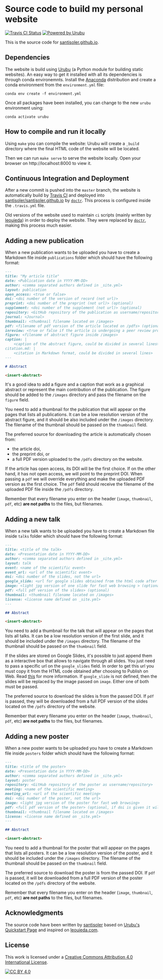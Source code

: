 # Source code to build my personal website

[![Travis CI Status](https://travis-ci.com/santisoler/website.svg?branch=master)](https://travis-ci.com/santisoler/website)
[![Powered by Urubu](https://img.shields.io/badge/powered_by-urubu-blue.svg)](http://urubu.jandecaluwe.com/)

This is the source code for
[santisoler.github.io](https://santisoler.github.io).


## Dependencies

The website is build using [Urubu](http://urubu.jandecaluwe.com/) (a Python module for
building static websites).
An easy way to get it installed with all its dependencies is through conda environemnts.
Install the [Anaconda](https://www.anaconda.com/) distribution and create a conda
environment from the `environment.yml` file:

```
conda env create -f environment.yml
```

Once all packages have been installed, you can change to the new `urubu` environment
using:

```
conda activate urubu
```


## How to compile and run it locally

Using `make` you can compile the website: Urubu will create a `_build` directory where
the final HTML code of the website will be located.

Then we can run `make serve` to serve the website locally. Open your browser on
http://localhost:8000 to view it.


## Continuous Integration and Deployment

After a new commit is pushed into the `master` branch, the website is automatically
build by [Travis CI](https://travis-ci.org) and deployed into
[santisoler/santisoler.github.io](https://www.github.com/santisoler/santisoler.github.io) by [`doctr`](https://drdoctr.github.io).
This process is configured inside the `.travis.yml` file.

Old versions of the website used to maintain `ci` scripts (mainly written by
[leouieda](https://www.leouieda.com)) in order to deploy the website. They were replaced
by [`doctr`](https://drdoctr.github.io), making this process much easier.

## Adding a new publication

When a new publication wants to be uploaded you have to create a Markdown file inside
`publications` folder which should have the following format:

```markdown
---
title: "My article title"
date: <Publication date in YYYY-MM-DD>
author: <comma separated authors defined in _site.yml>
layout: publication
open_access: <true or false>
doi: <doi number of the version of record (not url)>
preprint: <doi number of the preprint (not url)> (optional)
supplement: <doi number of the supplement (not url)> (optional)
repository: <GitHub repository of the publication as username/repository>
journal: <Journal>
thumbnail: <thumbnail filename located on /images>
pdf: <filename of pdf version of the article located on /pdfs> (optional)
inreview: <true or false if the article is undergoing a peer review process>
figure: <filename of abstract figure inside /images>
caption: |
    <caption of the abstract figure, could be divided in several lines>
citation.md: |
    <citation in Markdown format, could be divided in several lines>
---

# Abstract

<insert-abstract>
```

It's a good idea to add a figure and a caption that work as a graphical abstract or
represent the main contribution of the publication. The figure should be added to the
`/images` directory and pass the filename on the `figure` field.

You need to add a thumbnail for the publication that will appear on the pages that lists
all publications. It can be a low resolution version of the abstract figure, and it
should be also included under the `/images` directory. The filename of the thumbnail
should be passed on the `thumbnail` field.

The preferred source for downloading the article is automatically chosen from:
- the article doi,
- the preprint doi, or
- a full PDF version uploaded to the `/pdfs` directory on the website.

If the article has open access, its DOI will be the first choice.
If on the other hand, it has not open access, we will point to the preprint DOI.
When passing a `pdf` we will override everything and make the uploaded PDF version as
the first choice. The `pdf` field should receive the filename of the uploaded PDF file
inside the `/pdfs` directory.

Remember that every filename you enter on the header (`image`, `thumbnail`, `pdf`, etc)
**are not paths** to the files, but filenames.


## Adding a new talk

When a new talk wants to be uploaded you have to create a Markdown file inside
`talks` folder which should have the following format:

```markdown
---
title: <title of the talk>
date: <Presentation date in YYYY-MM-DD>
author: <comma separated authors defined in _site.yml>
layout: talk
event: <name of the scientific event>
event_url: <url of the scientific event>
doi: <doi number of the slides, not the url>
google_slide: <url for google slides obtained from the html code after Publish on Web> (optional)
image: <light jpg version of one slide for fast web browsing > (optional, used only if google_slide is not passed)
pdf: <full pdf version of the slides> (optional)
thumbnail: <thumbnail filename located on /images>
license: <license name defined on _site.yml>
---

## Abstract

<insert-abstract>
```

You need to add a thumbnail for the talk that will appear on the pages that lists all
talks. It can be a low resolution version of the first slide, and it should be
included under the `/images` directory. The filename of the thumbnail should be passed
on the `thumbnail` field.

If the slides are stored on Google Slides, it's possible to just append them as
a interactive box that allows to navigate through all slides. You just need to pass
a specific url on the `google_slides` field. In order to get this url you must copy it
from the HTML code obtained after choosing to Publish on Web. Read
[this](https://support.google.com/docs/answer/183965?hl=en) for more information.
If `google_slide` is not defined, then the slides will be replaced by the image passed
on `image`. Either one of both must be passed.

The preferred source to download the slides is from the passed DOI.
If `pdf` is passed, they will be downloaded from a full PDF version of the slides
located on the `/pdfs` directory of the website.

Remember that every filename you enter on the header (`image`, `thumbnail`, `pdf`, etc)
**are not paths** to the files, but filenames.


## Adding a new poster

When a new poster wants to be uploaded you have to create a Markdown file inside
`posters` folder which should have the following format:

```markdown
---
title: <title of the poster>
date: <Presentation date in YYYY-MM-DD>
author: <comma separated authors defined in _site.yml>
layout: poster
repository: <GitHub repository of the poster as username/repository>
meeting: <name of the scientific meeting>
meeting_url: <url of the scientific meeting>
doi: <doi number of the poster, not the url>
image: <light jpg version of the poster for fast web browsing>
pdf: <full pdf version of the poster> (optional, if doi is given it will be downloaded from it)
thumbnail: <thumbnail filename located on /images>
license: <license name defined on _site.yml>
---

## Abstract

<insert-abstract>
```

You need to add a thumbnail for the poster that will appear on the pages that lists all
posters. It can be a low resolution version of the poster, and it should be
included under the `/images` directory. The filename of the thumbnail should be passed
on the `thumbnail` field.

The preferred source to download the poster is from the passed DOI.
If `pdf` is passed, it will be downloaded from a full PDF version of the poster located
on the `/pdfs` directory of the website.

Remember that every filename you enter on the header (`image`, `thumbnail`, `pdf`, etc)
**are not paths** to the files, but filenames.


## Acknowledgments

The source code have been written by [santisoler](https://santisoler.github.io) based on
[Urubu's Quickstart Page](https://github.com/jandecaluwe/urubu-quickstart/) and inspired
on [leouieda.com](https://www.leouieda.com).


## License

This work is licensed under a [Creative Commons Attribution 4.0 International
License][cc-by].

[![CC BY 4.0][cc-by-image]][cc-by]

[cc-by]: http://creativecommons.org/licenses/by/4.0/
[cc-by-image]: https://i.creativecommons.org/l/by/4.0/88x31.png
